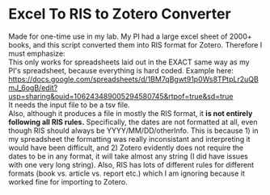 # Excel To RIS to Zotero Converter
Made for one-time use in my lab. My PI had a large excel sheet of 2000+ books, and this script converted them into RIS format for Zotero. Therefore I must emphasize:  
This only works for spreadsheets laid out in the EXACT same way as my PI's spreadsheet, because everything is hard coded. Example here:  
https://docs.google.com/spreadsheets/d/1BM7qBgwt91p0Ws8TPtpLr2uQBmJ_6ogB/edit?usp=sharing&ouid=106243489005294580745&rtpof=true&sd=true  
It needs the input file to be a tsv file.  
Also, although it produces a file in mostly the RIS format, it **is not entirely following all RIS rules.** Specifically, the dates are not formatted at all, even though RIS should always be YYYY/MM/DD/otherInfo. This is because 1) in my spreadsheet the formatting was really inconsistant and interpreting it would have been difficult, and 2) Zotero evidently does not require the dates to be in any format, it will take almost any string (I did have issues with one very long string). Also, RIS has lots of different rules for different formats (book vs. article vs. report etc.) which I am ignoring because it worked fine for importing to Zotero.  
